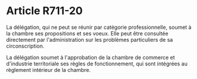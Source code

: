 # Article R711-20

La délégation, qui ne peut se réunir par catégorie professionnelle, soumet à la chambre ses propositions et ses voeux. Elle peut être consultée directement par l'administration sur les problèmes particuliers de sa circonscription.

La délégation soumet à l'approbation de la      chambre de commerce et d'industrie territoriale ses règles de fonctionnement, qui sont intégrées au règlement intérieur de la chambre.
